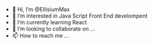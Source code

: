 - 👋 Hi, I’m @EllisiumMax
- 👀 I’m interested in Java Script Front End develompent
- 🌱 I’m currently learning React
- 💞️ I’m looking to collaborate on ...
- 📫 How to reach me ...

<!---
EllisiumMax/EllisiumMax is a ✨ special ✨ repository because its `README.md` (this file) appears on your GitHub profile.
You can click the Preview link to take a look at your changes.
--->
